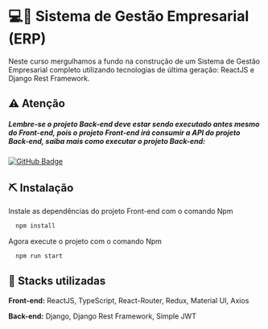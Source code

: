 
# 💻📱 Sistema de Gestão Empresarial (ERP)

Neste curso mergulhamos a fundo na construção de um Sistema de Gestão Empresarial completo utilizando tecnologias de última geração: ReactJS e Django Rest Framework.


## ⚠️ Atenção
##### Lembre-se o projeto Back-end deve estar sendo executado antes mesmo do Front-end, pois o projeto Front-end irá consumir a API do projeto Back-end, saiba mais como executar o projeto Back-end:


[![GitHub Badge](https://img.shields.io/badge/GitHub-181717?logo=github&logoColor=fff&style=for-the-badge)](https://github.com/ead-grf/erp-backend)

## ⛏️ Instalação

Instale as dependências do projeto Front-end com o comando Npm

```bash
  npm install
```
Agora execute o projeto com o comando Npm
    
```bash
  npm run start
```



## 💎 Stacks utilizadas

**Front-end:** ReactJS, TypeScript, React-Router, Redux, Material UI, Axios

**Back-end:** Django, Django Rest Framework, Simple JWT

